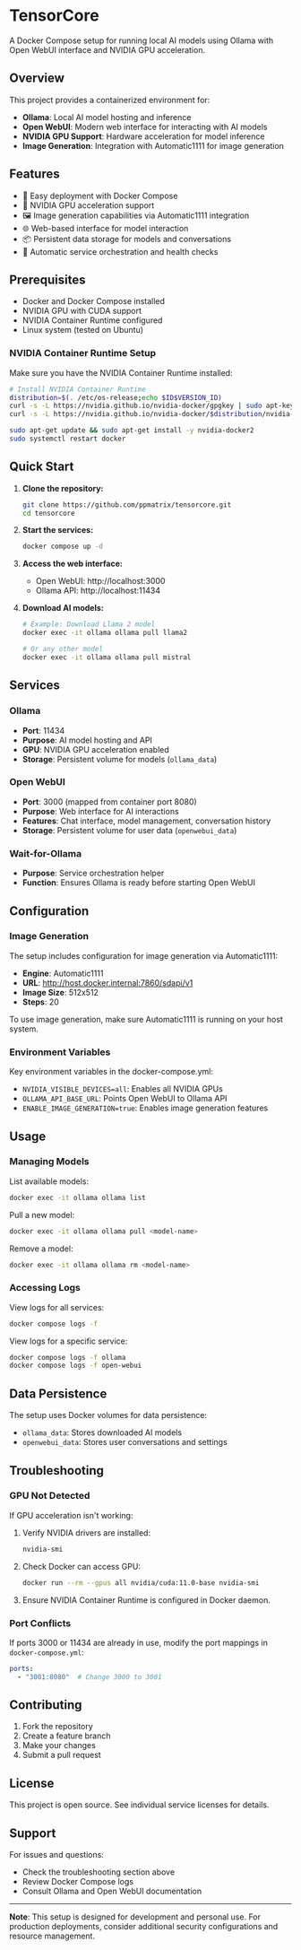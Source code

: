 # TensorCore

A Docker Compose setup for running local AI models using Ollama with Open WebUI interface and NVIDIA GPU acceleration.

## Overview

This project provides a containerized environment for:
- **Ollama**: Local AI model hosting and inference
- **Open WebUI**: Modern web interface for interacting with AI models
- **NVIDIA GPU Support**: Hardware acceleration for model inference
- **Image Generation**: Integration with Automatic1111 for image generation

## Features

- 🚀 Easy deployment with Docker Compose
- 🔧 NVIDIA GPU acceleration support
- 🖼️ Image generation capabilities via Automatic1111 integration
- 🌐 Web-based interface for model interaction
- 📦 Persistent data storage for models and conversations
- 🔄 Automatic service orchestration and health checks

## Prerequisites

- Docker and Docker Compose installed
- NVIDIA GPU with CUDA support
- NVIDIA Container Runtime configured
- Linux system (tested on Ubuntu)

### NVIDIA Container Runtime Setup

Make sure you have the NVIDIA Container Runtime installed:

```bash
# Install NVIDIA Container Runtime
distribution=$(. /etc/os-release;echo $ID$VERSION_ID)
curl -s -L https://nvidia.github.io/nvidia-docker/gpgkey | sudo apt-key add -
curl -s -L https://nvidia.github.io/nvidia-docker/$distribution/nvidia-docker.list | sudo tee /etc/apt/sources.list.d/nvidia-docker.list

sudo apt-get update && sudo apt-get install -y nvidia-docker2
sudo systemctl restart docker
```

## Quick Start

1. **Clone the repository:**
   ```bash
   git clone https://github.com/ppmatrix/tensorcore.git
   cd tensorcore
   ```

2. **Start the services:**
   ```bash
   docker compose up -d
   ```

3. **Access the web interface:**
   - Open WebUI: http://localhost:3000
   - Ollama API: http://localhost:11434

4. **Download AI models:**
   ```bash
   # Example: Download Llama 2 model
   docker exec -it ollama ollama pull llama2
   
   # Or any other model
   docker exec -it ollama ollama pull mistral
   ```

## Services

### Ollama
- **Port**: 11434
- **Purpose**: AI model hosting and API
- **GPU**: NVIDIA GPU acceleration enabled
- **Storage**: Persistent volume for models (`ollama_data`)

### Open WebUI
- **Port**: 3000 (mapped from container port 8080)
- **Purpose**: Web interface for AI interactions
- **Features**: Chat interface, model management, conversation history
- **Storage**: Persistent volume for user data (`openwebui_data`)

### Wait-for-Ollama
- **Purpose**: Service orchestration helper
- **Function**: Ensures Ollama is ready before starting Open WebUI

## Configuration

### Image Generation

The setup includes configuration for image generation via Automatic1111:

- **Engine**: Automatic1111
- **URL**: http://host.docker.internal:7860/sdapi/v1
- **Image Size**: 512x512
- **Steps**: 20

To use image generation, make sure Automatic1111 is running on your host system.

### Environment Variables

Key environment variables in the docker-compose.yml:

- `NVIDIA_VISIBLE_DEVICES=all`: Enables all NVIDIA GPUs
- `OLLAMA_API_BASE_URL`: Points Open WebUI to Ollama API
- `ENABLE_IMAGE_GENERATION=true`: Enables image generation features

## Usage

### Managing Models

List available models:
```bash
docker exec -it ollama ollama list
```

Pull a new model:
```bash
docker exec -it ollama ollama pull <model-name>
```

Remove a model:
```bash
docker exec -it ollama ollama rm <model-name>
```

### Accessing Logs

View logs for all services:
```bash
docker compose logs -f
```

View logs for a specific service:
```bash
docker compose logs -f ollama
docker compose logs -f open-webui
```

## Data Persistence

The setup uses Docker volumes for data persistence:

- `ollama_data`: Stores downloaded AI models
- `openwebui_data`: Stores user conversations and settings

## Troubleshooting

### GPU Not Detected

If GPU acceleration isn't working:

1. Verify NVIDIA drivers are installed:
   ```bash
   nvidia-smi
   ```

2. Check Docker can access GPU:
   ```bash
   docker run --rm --gpus all nvidia/cuda:11.0-base nvidia-smi
   ```

3. Ensure NVIDIA Container Runtime is configured in Docker daemon.

### Port Conflicts

If ports 3000 or 11434 are already in use, modify the port mappings in `docker-compose.yml`:

```yaml
ports:
  - "3001:8080"  # Change 3000 to 3001
```

## Contributing

1. Fork the repository
2. Create a feature branch
3. Make your changes
4. Submit a pull request

## License

This project is open source. See individual service licenses for details.

## Support

For issues and questions:
- Check the troubleshooting section above
- Review Docker Compose logs
- Consult Ollama and Open WebUI documentation

---

**Note**: This setup is designed for development and personal use. For production deployments, consider additional security configurations and resource management.
